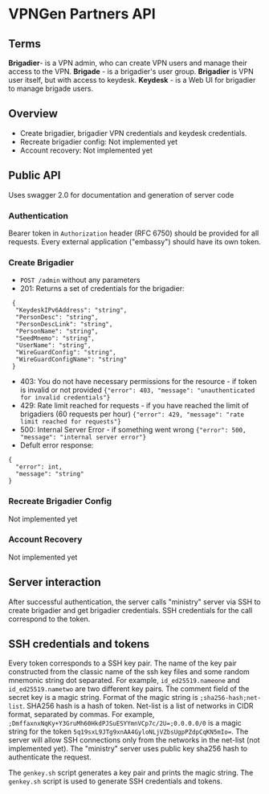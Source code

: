 # VPNGen Partners API

## Terms

__Brigadier__- is a VPN admin, who can create VPN users and manage their access to the VPN.
__Brigade__ - is a brigadier's user group.
__Brigadier__ is VPN user itself, but with access to keydesk.
__Keydesk__ - is a Web UI for brigadier to manage brigade users.

## Overview

* Create brigadier, brigadier VPN credentials and keydesk credentials.
* Recreate brigadier config: Not implemented yet
* Account recovery: Not implemented yet

## Public API

Uses swagger 2.0 for documentation and generation of server code

### Authentication

Bearer token in `Authorization` header (RFC 6750) should be provided for all requests.
Every external application ("embassy") should have its own token.

### Create Brigadier

* `POST /admin` without any parameters
* 201: Returns a set of credentials for the brigadier: 
```
 {
  "KeydeskIPv6Address": "string",
  "PersonDesc": "string",
  "PersonDescLink": "string",
  "PersonName": "string",
  "SeedMnemo": "string",
  "UserName": "string",
  "WireGuardConfig": "string",
  "WireGuardConfigName": "string"
 }
```
* 403: You do not have necessary permissions for the resource - if token is invalid or not provided 
`{"error": 403, "message": "unauthenticated for invalid credentials"}`
* 429: Rate limit reached for requests - if you have reached the limit of brigadiers (60 requests per hour)
`{"error": 429, "message": "rate limit reached for requests"}`
* 500:  Internal Server Error - if something went wrong
`{"error": 500, "message": "internal server error"}`
* Defult error response:
```
{
  "error": int,
  "message": "string"
}
```

### Recreate Brigadier Config

Not implemented yet

### Account Recovery

Not implemented yet

## Server interaction

After successful authentication, the server calls "ministry" server via SSH to create brigadier and get brigadier credentials. SSH credentials for the call correspond to the token.

## SSH credentials and tokens

Every token corresponds to a SSH key pair. The name of the key pair constructed from the classic name of the ssh key files and some random mnemonic string dot separated. For example, `id_ed25519.nameone` and `id_ed25519.nametwo` are two different key pairs. The comment field of the secret key is a magic string. Format of the magic string is `;sha256-hash;net-list`. SHA256 hash is a hash of token. Net-list is a list of networks in CIDR format, separated by commas. For example, `;DmffaxnxNqKy+Y3GruMh60HkdPJSuESYYmnVCp7c/2U=;0.0.0.0/0` is a magic string for the token `5q19sxL9JTg9xnAA4GyloNLjVZbsUgpPZdpCqKN5mIo=`. The server will allow SSH connections only from the networks in the net-list (not implemented yet). The "ministry" server uses public key sha256 hash to authenticate the request.

The `genkey.sh` script generates a key pair and prints the magic string. The `genkey.sh` script is used to generate SSH credentials and tokens.